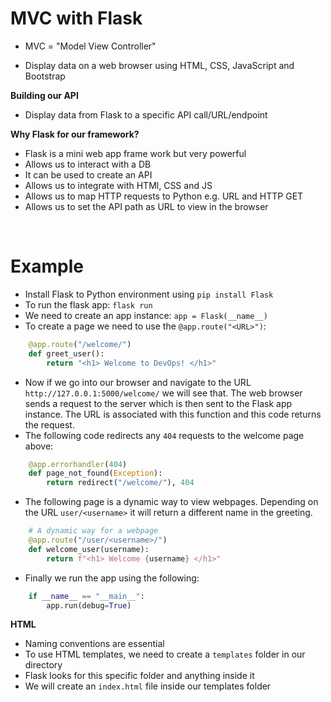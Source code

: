 # MVC with Flask
- MVC = "Model View Controller"


- Display data on a web browser using HTML, CSS, JavaScript and Bootstrap

**Building our API**
- Display data from Flask to a specific API call/URL/endpoint

**Why Flask for our framework?**
- Flask is a mini web app frame work but very powerful
- Allows us to interact with a DB
- It can be used to create an API
- Allows us to integrate with HTMl, CSS and JS
- Allows us to map HTTP requests to Python e.g. URL and HTTP GET
- Allows us to set the API path as URL to view in the browser

<br>

# Example
- Install Flask to Python environment using `pip install Flask`
- To run the flask app: `flask run`
- We need to create an app instance: `app = Flask(__name__)`
- To create a page we need to use the `@app.route("<URL>")`:
```python
    @app.route("/welcome/")
    def greet_user():
        return "<h1> Welcome to DevOps! </h1>"
```
- Now if we go into our browser and navigate to the URL `http://127.0.0.1:5000/welcome/` we will see that. The web browser sends a request to the server which is then sent to the Flask app instance. The URL is associated with this function and this code returns the request.
- The following code redirects any `404` requests to the welcome page above:
```python
    @app.errorhandler(404)
    def page_not_found(Exception):
        return redirect("/welcome/"), 404
```

- The following page is a dynamic way to view webpages. Depending on the URL `user/<username>` it will return a different name in the greeting.
```python
    # A dynamic way for a webpage
    @app.route("/user/<username>/")
    def welcome_user(username):
        return f"<h1> Welcome {username} </h1>"
```

- Finally we run the app using the following:
```python
    if __name__ == "__main__":
        app.run(debug=True)
```

**HTML**
- Naming conventions are essential
- To use HTML templates, we need to create a `templates` folder in our directory
- Flask looks for this specific folder and anything inside it
- We will create an `index.html` file inside our templates folder